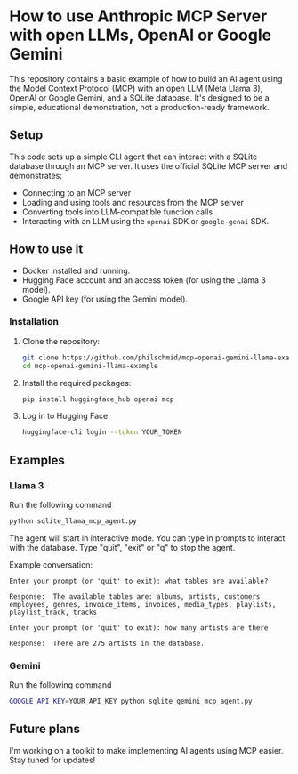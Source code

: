 # How to use Anthropic MCP Server with open LLMs, OpenAI or Google Gemini

This repository contains a basic example of how to build an AI agent using the Model Context Protocol (MCP) with an open LLM (Meta Llama 3), OpenAI or Google Gemini, and a SQLite database. It's designed to be a simple, educational demonstration, not a production-ready framework.

## Setup

This code sets up a simple CLI agent that can interact with a SQLite database through an MCP server. It uses the official SQLite MCP server and demonstrates:

*   Connecting to an MCP server
*   Loading and using tools and resources from the MCP server
*   Converting tools into LLM-compatible function calls
*   Interacting with an LLM using the `openai` SDK or `google-genai` SDK.

## How to use it

*   Docker installed and running.
*   Hugging Face account and an access token (for using the Llama 3 model).
*   Google API key (for using the Gemini model).

### Installation

1.  Clone the repository:
    ```bash
    git clone https://github.com/philschmid/mcp-openai-gemini-llama-example
    cd mcp-openai-gemini-llama-example
    ```
2.  Install the required packages:
    ```bash
    pip install huggingface_hub openai mcp
    ```

3. Log in to Hugging Face
    ```bash
    huggingface-cli login --token YOUR_TOKEN
    ```

## Examples

### Llama 3
   
Run the following command

```bash
python sqlite_llama_mcp_agent.py
```

The agent will start in interactive mode. You can type in prompts to interact with the database. Type "quit", "exit" or "q" to stop the agent.

Example conversation:
```
Enter your prompt (or 'quit' to exit): what tables are available?

Response:  The available tables are: albums, artists, customers, employees, genres, invoice_items, invoices, media_types, playlists, playlist_track, tracks

Enter your prompt (or 'quit' to exit): how many artists are there

Response:  There are 275 artists in the database.
```

### Gemini

Run the following command

```bash
GOOGLE_API_KEY=YOUR_API_KEY python sqlite_gemini_mcp_agent.py
```

## Future plans

I'm working on a toolkit to make implementing AI agents using MCP easier. Stay tuned for updates!